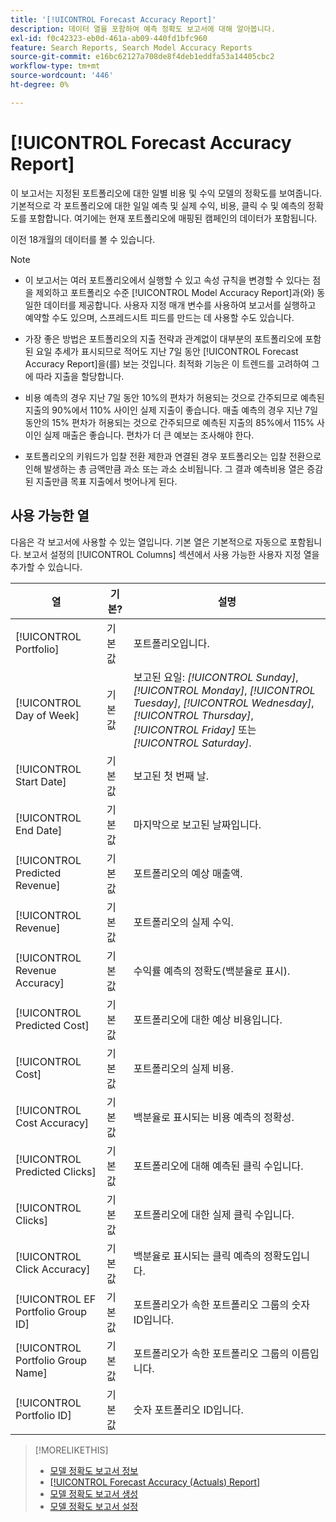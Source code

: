 ```yaml
---
title: '[!UICONTROL Forecast Accuracy Report]'
description: 데이터 열을 포함하여 예측 정확도 보고서에 대해 알아봅니다.
exl-id: f0c42323-eb0d-461a-ab09-440fd1bfc960
feature: Search Reports, Search Model Accuracy Reports
source-git-commit: e16bc62127a708de8f4deb1eddfa53a14405cbc2
workflow-type: tm+mt
source-wordcount: '446'
ht-degree: 0%

---
```


# [!UICONTROL Forecast Accuracy Report]

이 보고서는 지정된 포트폴리오에 대한 일별 비용 및 수익 모델의 정확도를 보여줍니다. 기본적으로 각 포트폴리오에 대한 일일 예측 및 실제 수익, 비용, 클릭 수 및 예측의 정확도를 포함합니다. 여기에는 현재 포트폴리오에 매핑된 캠페인의 데이터가 포함됩니다.

이전 18개월의 데이터를 볼 수 있습니다.

>[!NOTE]
>
>* 이 보고서는 여러 포트폴리오에서 실행할 수 있고 속성 규칙을 변경할 수 있다는 점을 제외하고 포트폴리오 수준 [!UICONTROL Model Accuracy Report]과(와) 동일한 데이터를 제공합니다. 사용자 지정 매개 변수를 사용하여 보고서를 실행하고 예약할 수도 있으며, 스프레드시트 피드를 만드는 데 사용할 수도 있습니다.
>
>* 가장 좋은 방법은 포트폴리오의 지출 전략과 관계없이 대부분의 포트폴리오에 포함된 요일 추세가 표시되므로 적어도 지난 7일 동안 [!UICONTROL Forecast Accuracy Report]을(를) 보는 것입니다. 최적화 기능은 이 트렌드를 고려하여 그에 따라 지출을 할당합니다.
>
>* 비용 예측의 경우 지난 7일 동안 10%의 편차가 허용되는 것으로 간주되므로 예측된 지출의 90%에서 110% 사이인 실제 지출이 좋습니다. 매출 예측의 경우 지난 7일 동안의 15% 편차가 허용되는 것으로 간주되므로 예측된 지출의 85%에서 115% 사이인 실제 매출은 좋습니다. 편차가 더 큰 예보는 조사해야 한다.
>
>* 포트폴리오의 키워드가 입찰 전환 제한과 연결된 경우 포트폴리오는 입찰 전환으로 인해 발생하는 총 금액만큼 과소 또는 과소 소비됩니다. 그 결과 예측비용 열은 증감된 지출만큼 목표 지출에서 벗어나게 된다.

## 사용 가능한 열

다음은 각 보고서에 사용할 수 있는 열입니다. 기본 열은 기본적으로 자동으로 포함됩니다. 보고서 설정의 [!UICONTROL Columns] 섹션에서 사용 가능한 사용자 지정 열을 추가할 수 있습니다.

| 열 | 기본? | 설명 |
|----|----|----|
| [!UICONTROL Portfolio] | 기본값 | 포트폴리오입니다. |
| [!UICONTROL Day of Week] | 기본값 | 보고된 요일: <i>[!UICONTROL Sunday]</i>, <i>[!UICONTROL Monday]</i>, <i>[!UICONTROL Tuesday]</i>, <i>[!UICONTROL Wednesday]</i>, <i>[!UICONTROL Thursday]</i>, <i>[!UICONTROL Friday]</i> 또는 <i>[!UICONTROL Saturday]</i>. |
| [!UICONTROL Start Date] | 기본값 | 보고된 첫 번째 날. |
| [!UICONTROL End Date] | 기본값 | 마지막으로 보고된 날짜입니다. |
| [!UICONTROL Predicted Revenue] | 기본값 | 포트폴리오의 예상 매출액. |
| [!UICONTROL Revenue] | 기본값 | 포트폴리오의 실제 수익. |
| [!UICONTROL Revenue Accuracy] | 기본값 | 수익률 예측의 정확도(백분율로 표시). |
| [!UICONTROL Predicted Cost] | 기본값 | 포트폴리오에 대한 예상 비용입니다. |
| [!UICONTROL Cost] | 기본값 | 포트폴리오의 실제 비용. |
| [!UICONTROL Cost Accuracy] | 기본값 | 백분율로 표시되는 비용 예측의 정확성. |
| [!UICONTROL Predicted Clicks] | 기본값 | 포트폴리오에 대해 예측된 클릭 수입니다. |
| [!UICONTROL Clicks] | 기본값 | 포트폴리오에 대한 실제 클릭 수입니다. |
| [!UICONTROL Click Accuracy] | 기본값 | 백분율로 표시되는 클릭 예측의 정확도입니다. |
| [!UICONTROL EF Portfolio Group ID] | 기본값 | 포트폴리오가 속한 포트폴리오 그룹의 숫자 ID입니다. |
| [!UICONTROL Portfolio Group Name] | 기본값 | 포트폴리오가 속한 포트폴리오 그룹의 이름입니다. |
| [!UICONTROL Portfolio ID] | 기본값 | 숫자 포트폴리오 ID입니다. |

>[!MORELIKETHIS]
>
>* [모델 정확도 보고서 정보](/help/search-social-commerce/reports/management/model-accuracy/model-accuracy-report-about.md)
>* [[!UICONTROL Forecast Accuracy (Actuals) Report]](forecast-accuracy-actuals-report.md)
>* [모델 정확도 보고서 생성](model-accuracy-report-generate.md)
>* [모델 정확도 보고서 설정](/help/search-social-commerce/reports/management/model-accuracy/model-accuracy-report-settings.md)
